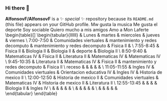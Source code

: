 ### Hi there 👋

**AlfonsovF/AlfonsovF** is a ✨ _special_ ✨ repository because its `README.md` (this file) appears on your GitHub profile.
Mw gusta la musica
Me gusta el deporte
Soy sociable
Quiero mucho a mis amigos
Amo a Mon Laferte
\begin{table}[]
\begin{tabular}{llllll}
            & Lunes                  & martes                          & miercoles                       & jueves                          & viernes               \\
7:00-7:50   & Comunidades viertuales & mantenimiento y redes decomputo & mantenimiento y redes decomputo & Fisica ll                       &                       \\
7:55-8:45   & Fisica ll              & Biologia ll                     & Biologia ll                     & deporte                         & Biologia ll           \\
8:50-9:40   & Matematicas lV         & Fisica ll                       & Literatura ll                   & Matematicas lV                  & Matematicas lV        \\
9:45-10:35  & Literatura ll          & Matematicas lV                  & Fisica ll                       & mantenimiento y redes decomputo & Fisica ll             \\
receso      &                        &                                 &                                 &                                 &                       \\
11:05-11:55 & Ingles lV              & Comunidades viertuales          & Orientacion educativa lV        & Ingles lV                       & Historia de mexico ll \\
12:00-12:50 & Historia de mexico ll  & Comunidades viertuales          & Matematicas lV                  & Historia de mexico ll           & Literatura ll         \\
12:55-13:45 &                        &                                 &                                 & Biologia ll                     & Ingles lV             \\
            &                        &                                 &                                 &                                 &                       \\
            &                        &                                 &                                 &                                 &                       \\
            &                        &                                 &                                 &                                 &                      
\end{tabular}
\end{table}
